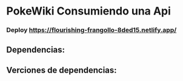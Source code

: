 # PokeWiki Consumiendo una Api
### Deploy https://flourishing-frangollo-8ded15.netlify.app/

## Dependencias:

## Verciones de dependencias:
